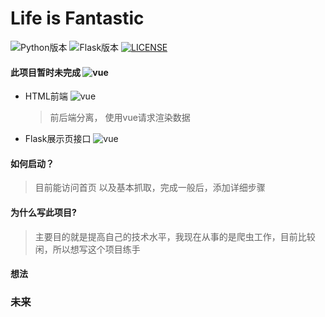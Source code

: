 # Life is Fantastic


![Python版本](https://img.shields.io/badge/Python-3.6-brightgreen.svg "版本号")
![Flask版本](https://img.shields.io/badge/Flask-1.0.2-ff69b4.svg "版本号")
[![LICENSE](https://img.shields.io/badge/license-Anti%20996-blue.svg)](https://github.com/996icu/996.ICU/blob/master/LICENSE)

#### 此项目暂时未完成  ![vue](http://progressed.io/bar/15 "总进度") 

- HTML前端   ![vue](http://progressed.io/bar/30 "项目进度") 
  > 前后端分离， 使用vue请求渲染数据
  
- Flask展示页接口   ![vue](http://progressed.io/bar/50 "项目进度") 

#### 如何启动？
> 目前能访问首页 以及基本抓取，完成一般后，添加详细步骤

#### 为什么写此项目?
 > 主要目的就是提高自己的技术水平，我现在从事的是爬虫工作，目前比较闲，所以想写这个项目练手
 
#### 想法


### 未来
